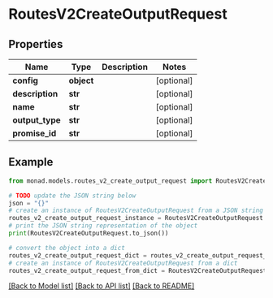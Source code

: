 # RoutesV2CreateOutputRequest


## Properties

Name | Type | Description | Notes
------------ | ------------- | ------------- | -------------
**config** | **object** |  | [optional] 
**description** | **str** |  | [optional] 
**name** | **str** |  | [optional] 
**output_type** | **str** |  | [optional] 
**promise_id** | **str** |  | [optional] 

## Example

```python
from monad.models.routes_v2_create_output_request import RoutesV2CreateOutputRequest

# TODO update the JSON string below
json = "{}"
# create an instance of RoutesV2CreateOutputRequest from a JSON string
routes_v2_create_output_request_instance = RoutesV2CreateOutputRequest.from_json(json)
# print the JSON string representation of the object
print(RoutesV2CreateOutputRequest.to_json())

# convert the object into a dict
routes_v2_create_output_request_dict = routes_v2_create_output_request_instance.to_dict()
# create an instance of RoutesV2CreateOutputRequest from a dict
routes_v2_create_output_request_from_dict = RoutesV2CreateOutputRequest.from_dict(routes_v2_create_output_request_dict)
```
[[Back to Model list]](../README.md#documentation-for-models) [[Back to API list]](../README.md#documentation-for-api-endpoints) [[Back to README]](../README.md)


